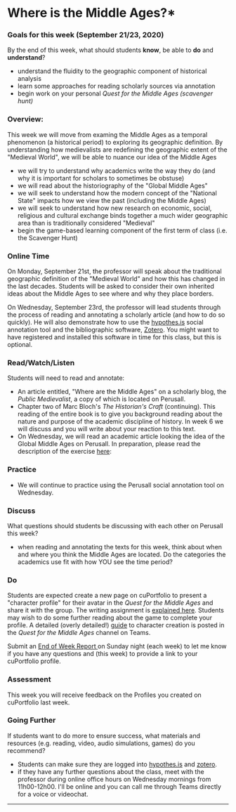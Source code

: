 # Where is the Middle Ages?\*

### Goals for this week (September 21/23, 2020)

By the end of this week, what should students **know**, be able to **do** and **understand**?

* understand the fluidity to the geographic component of historical analysis
* learn some approaches for reading scholarly sources via annotation
* begin work on your personal _Quest for the Middle Ages (scavenger hunt)_

### Overview:

This week we will move from examing the Middle Ages as a temporal phenomenon (a historical period) to exploring its geographic definition. By understanding how medievalists are redefining the geographic extent of the "Medieval World", we will be able to nuance our idea of the Middle Ages

* we will try to understand why academics write the way they do (and why it is important for scholars to sometimes be obstuse)
* we will read about the historiography of the "Global Middle Ages"
* we will seek to understand how the modern concept of the "National State" impacts how we view the past (including the Middle Ages)
* we will seek to understand how new research on economic, social, religious and cultural exchange binds together a much wider geographic area than is traditionally considered "Medieval"
* begin the game-based learning component of the first term of class (i.e. the Scavenger Hunt)

### **Online Time**

On Monday, September 21st, the professor will speak about the traditional geographic definition of the "Medieval World" and how this has changed in the last decades. Students will be asked to consider their own inherited ideas about the Middle Ages to see where and why they place borders.&#x20;

On Wednesday, September 23rd, the professor will lead students through the process of reading and annotating a scholarly article (and how to do so quickly). He will also demonstrate how to use the [hypothes.is](../course-info/digital-tools/hypothes.is/) social annotation tool and the bibliographic software, [Zotero](../course-info/digital-tools/zotero.md). You might want to have registered and installed this software in time for this class, but this is optional.&#x20;

### Read/Watch/Listen

Students will need to read and annotate:

* An article entitled, "Where are the Middle Ages" on a scholarly blog, the _Public Medievalist_, a copy of which is located on Perusall.&#x20;
* Chapter two of Marc Bloch's _The Historian's Craft_ (continuing). This reading of the entire book is to give you background reading about the nature and purpose of the academic discipline of history. In week 6 we will discuss and you will write about your reaction to this text.&#x20;
* On Wednesday, we will read an academic article looking the idea of the Global Middle Ages on Perusall. In preparation, please read the description of the exercise [here](../course-info/syllabus/coursework/assignments/3.-anatomy-of-an-academic-article/): &#x20;

### Practice

* We will continue to practice using the Perusall social annotation tool on Wednesday.&#x20;

### **Discuss**

What questions should students be discussing with each other on Perusall this week?

* when reading and annotating the texts for this week, think about when and where you think the Middle Ages are located. Do the categories the academics use fit with how YOU see the time period?

### **Do**

Students are expected create a new page on cuPortfolio to present a "character profile" for their avatar in the _Quest for the Middle Ages_ and share it with the group. The writing assignment is [explained here](../course-info/syllabus/coursework/reflections/character-profile.md). Students may wish to do some further reading about the game to complete your profile. A detailed (overly detailed!) [guide](https://teams.microsoft.com/l/file/D880313A-D8D4-4648-AD77-2862440FDC02?tenantId=6ad91895-de06-485e-bc51-fce126cc8530\&fileType=pdf\&objectUrl=https%3A%2F%2Fcmailcarletonca.sharepoint.com%2Fsites%2FTheMakingoftheMiddleAges%2FShared%20Documents%2FQuest%20for%20the%20Middle%20Ages%2FQuest%20for%20the%20Middle%20Ages%20-%20Basic%20Rules%202.0%20-%20Sept%202020.pdf\&baseUrl=https%3A%2F%2Fcmailcarletonca.sharepoint.com%2Fsites%2FTheMakingoftheMiddleAges\&serviceName=teams\&threadId=19:9da4334b1e974aba99aeffa79987a865@thread.tacv2\&groupId=2000157d-2098-47ef-b47d-341fc17c0e3a) to character creation is posted in the _Quest for the Middle Ages_ channel on Teams.

Submit an [End of Week Report ](https://forms.office.com/Pages/ResponsePage.aspx?id=lRjZagbeXki8UfzhJsyFMHYe4bjIkPJLpePMoYTjyCNUQlY3V0pYOVJPQVMzVDJXR05OWjBHT01YQy4u)on Sunday night (each week) to let me know if you have any questions and (this week) to provide a link to your cuPortfolio profile.



### **Assessment**&#x20;

This week you will receive feedback on the Profiles you created on cuPortfolio last week.&#x20;

### Going Further

If students want to do more to ensure success, what materials and resources (e.g. reading, video, audio simulations, games) do you recommend?

* Students can make sure they are logged into [hypothes.is](../course-info/digital-tools/hypothes.is/) and [zotero](../course-info/digital-tools/zotero.md).&#x20;
* if they have any further questions about the class, meet with the professor during online office hours on Wednesday mornings from 11h00-12h00.  I'll be online and you can call me through Teams directly for a voice or videochat.&#x20;

****
